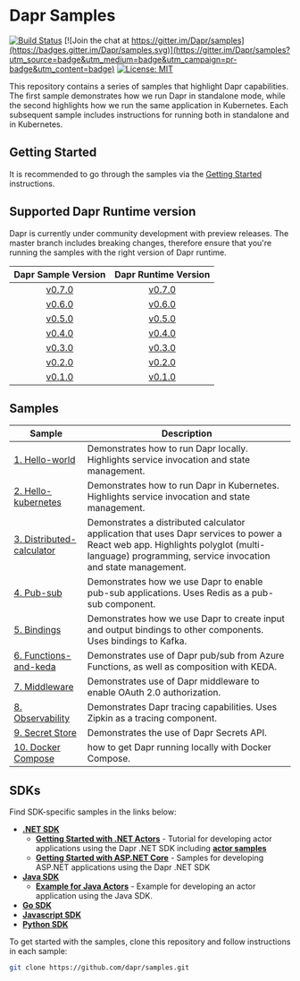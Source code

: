 # Dapr Samples

[![Build Status](https://github.com/dapr/samples/workflows/samples/badge.svg?event=push&branch=master)](https://github.com/dapr/samples/actions?workflow=samples)
[![Join the chat at https://gitter.im/Dapr/samples](https://badges.gitter.im/Dapr/samples.svg)](https://gitter.im/Dapr/samples?utm_source=badge&utm_medium=badge&utm_campaign=pr-badge&utm_content=badge)
[![License: MIT](https://img.shields.io/badge/License-MIT-yellow.svg)](https://opensource.org/licenses/MIT)

This repository contains a series of samples that highlight Dapr capabilities. The first sample demonstrates how we run Dapr in standalone mode, while the second highlights how we run the same application in Kubernetes. Each subsequent sample includes instructions for running both in standalone and in Kubernetes.

## Getting Started

It is recommended to go through the samples via the [Getting Started](https://github.com/dapr/docs/tree/master/getting-started) instructions.

## Supported Dapr Runtime version

Dapr is currently under community development with preview releases.  The master branch includes breaking changes, therefore ensure that you're running the samples with the right version of Dapr runtime.

| Dapr Sample Version  | Dapr Runtime Version |
|:--------------------:|:--------------------:|
| [v0.7.0](https://github.com/dapr/samples/tree/v0.7.0) | [v0.7.0](https://github.com/dapr/dapr/tree/v0.7.0) |
| [v0.6.0](https://github.com/dapr/samples/tree/v0.6.0) | [v0.6.0](https://github.com/dapr/dapr/tree/v0.6.0) |
| [v0.5.0](https://github.com/dapr/samples/tree/v0.5.0) | [v0.5.0](https://github.com/dapr/dapr/tree/v0.5.0) |
| [v0.4.0](https://github.com/dapr/samples/tree/v0.4.0) | [v0.4.0](https://github.com/dapr/dapr/tree/v0.4.0) |
| [v0.3.0](https://github.com/dapr/samples/tree/v0.3.0) | [v0.3.0](https://github.com/dapr/dapr/tree/v0.3.0) |
| [v0.2.0](https://github.com/dapr/samples/tree/v0.2.0) | [v0.2.0](https://github.com/dapr/dapr/tree/v0.2.0) |
| [v0.1.0](https://github.com/dapr/samples/tree/v0.1.0) | [v0.1.0](https://github.com/dapr/dapr/tree/v0.1.0) |

## Samples

| Sample                   | Description                                                                                                                                                                                    |
|--------------------------|------------------------------------------------------------------------------------------------------------------------------------------------------------------------------------------------|
| [1. Hello-world](./1.hello-world)            | Demonstrates how to run Dapr locally. Highlights service invocation and state management.                                                                                                      |
| [2. Hello-kubernetes](./2.hello-kubernetes)       | Demonstrates how to run Dapr in Kubernetes. Highlights service invocation and state management.                                                                                                |
| [3. Distributed-calculator](./3.distributed-calculator) | Demonstrates a distributed calculator application that uses Dapr services to power a React web app. Highlights polyglot (multi-language) programming, service invocation and state management. |
| [4. Pub-sub](./4.pub-sub)                | Demonstrates how we use Dapr to enable pub-sub applications. Uses Redis as a pub-sub component.                                                                                          |
| [5. Bindings](./5.bindings)            | Demonstrates how we use Dapr to create input and output bindings to other components. Uses bindings to Kafka.                                                                            |
| [6. Functions-and-keda](./6.functions-and-keda) | Demonstrates use of Dapr pub/sub from Azure Functions, as well as composition with KEDA. |
| [7. Middleware](./7.middleware) | Demonstrates use of Dapr middleware to enable OAuth 2.0 authorization. |
| [8. Observability](./8.observability) | Demonstrates Dapr tracing capabilities. Uses Zipkin as a tracing component. |
| [9. Secret Store](./9.secretstore) | Demonstrates the use of Dapr Secrets API. |
| [10. Docker Compose](./10.hello-docker-compose) | how to get Dapr running locally with Docker Compose. |

## SDKs

Find SDK-specific samples in the links below:

- **[.NET SDK](https://github.com/dapr/dotnet-sdk)**
  - **[Getting Started with .NET Actors](https://github.com/dapr/dotnet-sdk/blob/master/docs/get-started-dapr-actor.md)** - Tutorial for developing actor applications using the Dapr .NET SDK including  **[actor samples](https://github.com/dapr/dotnet-sdk/tree/master/samples/Actor)**
  - **[Getting Started with ASP.NET Core](https://github.com/dapr/dotnet-sdk/tree/master/samples/AspNetCore)** - Samples for developing ASP.NET applications using the Dapr .NET SDK
- **[Java SDK](https://github.com/dapr/java-sdk)**
  - **[Example for Java Actors](https://github.com/dapr/java-sdk/tree/master/examples/src/main/java/io/dapr/examples/actors/http)** - Example for developing an actor application using the Java SDK.
- **[Go SDK](https://github.com/dapr/go-sdk)**
- **[Javascript SDK](https://github.com/dapr/js-sdk)**
- **[Python SDK](https://github.com/dapr/python-sdk)**
  
To get started with the samples, clone this repository and follow instructions in each sample:
```bash
git clone https://github.com/dapr/samples.git
```
